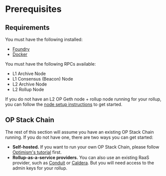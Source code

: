# Prerequisites

## Requirements

You must have the following installed:

- [Foundry](https://book.getfoundry.sh/getting-started/installation)
- [Docker](https://docs.docker.com/get-started/)

You must have the following RPCs available:
- L1 Archive Node
- L1 Consensus (Beacon) Node
- L2 Archive Node
- L2 Rollup Node

If you do not have an L2 OP Geth node + rollup node running for your rollup, you can follow the [node setup instructions](../node-setup.md) to get started. 


## OP Stack Chain

The rest of this section will assume you have an existing OP Stack Chain running. If you do not have one, there are two ways you can get started:

- **Self-hosted.** If you want to run your own OP Stack Chain, please follow [Optimism's tutorial](https://docs.optimism.io/builders/chain-operators/tutorials/create-l2-rollup) first.
- **Rollup-as-a-service providers.** You can also use an existing RaaS provider, such as [Conduit](https://conduit.xyz/) or [Caldera](https://www.caldera.xyz/). But you will need access to the admin keys for your rollup.
